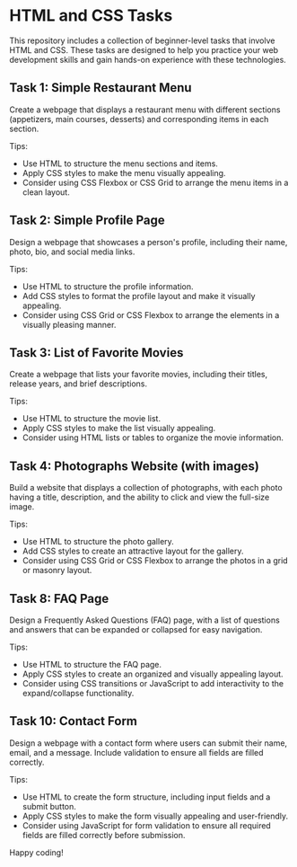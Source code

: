# HTML and CSS Tasks

This repository includes a collection of beginner-level tasks that involve HTML and CSS. These tasks are designed to help you practice your web development skills and gain hands-on experience with these technologies.

## Task 1: Simple Restaurant Menu
Create a webpage that displays a restaurant menu with different sections (appetizers, main courses, desserts) and corresponding items in each section.

Tips:
- Use HTML to structure the menu sections and items.
- Apply CSS styles to make the menu visually appealing.
- Consider using CSS Flexbox or CSS Grid to arrange the menu items in a clean layout.

## Task 2: Simple Profile Page
Design a webpage that showcases a person's profile, including their name, photo, bio, and social media links.

Tips:
- Use HTML to structure the profile information.
- Add CSS styles to format the profile layout and make it visually appealing.
- Consider using CSS Grid or CSS Flexbox to arrange the elements in a visually pleasing manner.

## Task 3: List of Favorite Movies
Create a webpage that lists your favorite movies, including their titles, release years, and brief descriptions.

Tips:
- Use HTML to structure the movie list.
- Apply CSS styles to make the list visually appealing.
- Consider using HTML lists or tables to organize the movie information.

## Task 4: Photographs Website (with images)
Build a website that displays a collection of photographs, with each photo having a title, description, and the ability to click and view the full-size image.

Tips:
- Use HTML to structure the photo gallery.
- Add CSS styles to create an attractive layout for the gallery.
- Consider using CSS Grid or CSS Flexbox to arrange the photos in a grid or masonry layout.

## Task 8: FAQ Page
Design a Frequently Asked Questions (FAQ) page, with a list of questions and answers that can be expanded or collapsed for easy navigation.

Tips:
- Use HTML to structure the FAQ page.
- Apply CSS styles to create an organized and visually appealing layout.
- Consider using CSS transitions or JavaScript to add interactivity to the expand/collapse functionality.

## Task 10: Contact Form
Design a webpage with a contact form where users can submit their name, email, and a message. Include validation to ensure all fields are filled correctly.

Tips:
- Use HTML to create the form structure, including input fields and a submit button.
- Apply CSS styles to make the form visually appealing and user-friendly.
- Consider using JavaScript for form validation to ensure all required fields are filled correctly before submission.

Happy coding!

